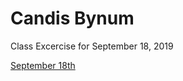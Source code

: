 # Candis Bynum


Class Excercise for September 18, 2019

[September 18th](file:///D:/Fall%202019/Creative%20Coding/Class%20Activities/September%2018th/918-13.html)